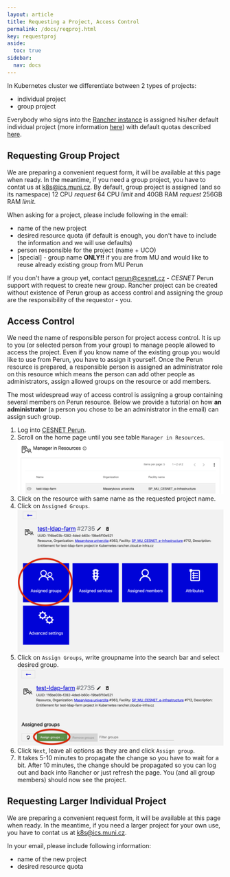 ```yaml
---
layout: article
title: Requesting a Project, Access Control
permalink: /docs/reqproj.html
key: requestproj
aside:
  toc: true
sidebar:
  nav: docs
---
```


In Kubernetes cluster we differentiate between 2 types of projects:
- individual project
- group project

Everybody who signs into the [Rancher instance](rancher.cloud.e-infra.cz) is assigned his/her default individual project (more information [here](https://docs.cerit.io/docs/rancher.html)) with default quotas described [here](https://docs.cerit.io/docs/quotas.html). 

## Requesting Group Project
We are preparing a convenient request form, it will be available at this page when ready. In the meantime, if you need a group project, you have to contat us at  <a href="mailto:k8s@ics.muni.cz">k8s@ics.muni.cz</a>. By default, group project is assigned (and so its namespace) 12 CPU *request* 64 CPU *limit* and  40GB RAM *request* 256GB RAM *limit*. 

When asking for a project, please include following in the email:
- name of the new project
- desired resource quota (if default is enough, you don't have to include the information and we will use defaults)
- person responsible for the project (name + UCO)
- [special] - group name **ONLY!!** if you are from MU and would like to reuse already existing group from MU Perun

If you don't have a group yet, contact <a href="mailto:perun@cesnet.cz">perun@cesnet.cz</a> - *CESNET* Perun support with request to create new group. Rancher project can be created without existence of Perun group as access control and assigning the group are the responsibility of the requestor - you.  

## Access Control
We need the name of responsible person for project access control. It is up to you (or selected person from your group) to manage people allowed to access the project. Even if you know name of the existing group you would like to use from Perun, you have to assign it yourself. Once the Perun resource is prepared, a responsible person is assigned an administrator role on this resource which means the person can add other people as administrators, assign allowed groups on the resource or add members. 

The most widespread way of access control is assigning a group containing several members on Perun resource. Below we provide a tutorial on how **an administrator** (a person you chose to be an administrator in the email) can assign such group.

1. Log into [CESNET Perun](https://perun.aai.cesnet.cz).
2. Scroll on the home page until you see table `Manager in Resources`.
![manager](request-project-images/manager.png)
3. Click on the resource with same name as the requested project name.
4. Click on `Assigned Groups`.
![manager](request-project-images/assign_button.png)
5. Click on `Assign Groups`, write groupname into the search bar and select desired group.
![manager](request-project-images/assign_group.png)
6. Click `Next`, leave all options as they are and click `Assign group`. 
7. It takes 5-10 minutes to propagate the change so you have to wait for a bit. After 10 minutes, the change should be propagated so you can log out and back into Rancher or just refresh the page. You (and all group  members) should now see the project.

## Requesting Larger Individual Project
We are preparing a convenient request form, it will be available at this page when ready. In the meantime, if you need a larger project for your own use, you have to contat us at <a href="mailto:k8s@ics.muni.cz">k8s@ics.muni.cz</a>.

In your email, please include following information:
- name of the new project
- desired resource quota 
